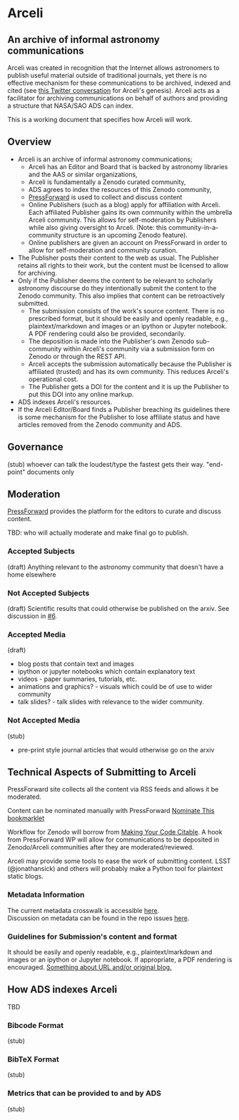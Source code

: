 # Arceli

## An archive of informal astronomy communications

Arceli was created in recognition that the Internet allows astronomers to publish useful material outside of traditional journals, yet there is no effective mechanism for these communications to be archived, indexed and cited (see [this Twitter conversation](https://storify.com/aaccomazzi/non-traditional-citations-in-astronomy) for Arceli's genesis).
Arceli acts as a facilitator for archiving communications on behalf of authors and providing a structure that NASA/SAO ADS can index.

This is a working document that specifies how Arceli will work.

## Overview

- Arceli is an archive of informal astronomy communications;
    * Arceli has an Editor and Board that is backed by astronomy libraries and the AAS or similar organizations,
    * Arceli is fundamentally a Zenodo curated community,
    * ADS agrees to index the resources of this Zenodo community,
    * [PressForward](http://pressforward.org/) is used to collect and discuss content
    * Online Publishers (such as a blog) apply for affiliation with Arceli. Each affiliated Publisher gains its own community within the umbrella Arceli community. This allows for self-moderation by Publishers while also giving oversight to Arceli. (Note: this community-in-a-community structure is an upcoming Zenodo feature).
    * Online publishers are given an account on PressForward in order to allow for self-moderation and community curation.
- The Publisher posts their content to the web as usual. The Publisher retains all rights to their work, but the content must be licensed to allow for archiving.
- Only if the Publisher deems the content to be relevant to scholarly astronomy discourse do they intentionally submit the content to the Zenodo community. This also implies that content can be retroactively submitted.
    * The submission consists of the work's source content. There is no prescribed format, but it should be easily and openly readable, e.g., plaintext/markdown and images or an ipython or Jupyter notebook. A PDF rendering could also be provided, secondarily.
    * The deposition is made into the Publisher's own Zenodo sub-community within Arceli's community via a submission form on Zenodo or through the REST API.
    * Arceli accepts the submission automatically because the Publisher is affiliated (trusted) and has its own community. This reduces Arceli's operational cost.
    * The Publisher gets a DOI for the content and it is up the Publisher to put this DOI into any online markup.
- ADS indexes Arceli's resources.
- If the Arceli Editor/Board finds a Publisher breaching its guidelines there is some mechanism for the Publisher to lose affiliate status and have articles removed from the Zenodo community and ADS.

## Governance

(stub)
whoever can talk the loudest/type the fastest gets their way.
"end-point" documents only

## Moderation

[PressForward](https://github.com/PressForward/pressforward/wiki/User-Manual#using-the-all-content-page-how-to-read-nominate-and-add-comments-to-items) provides the platform for the editors to curate and discuss content.

TBD: who will actually moderate and make final go to publish.

### Accepted Subjects

(draft)
Anything relevant to the astronomy community that doesn't have a home elsewhere

### Not Accepted Subjects

(draft)
Scientific results that could otherwise be published on the arxiv. See discussion in [#6](https://github.com/archive-of-informal-astronomy-comm/charter/issues/6).

### Accepted Media

(draft)

- blog posts that contain text and images
- ipython or jupyter notebooks which contain explanatory text
- videos - paper summaries, tutorials, etc.
- animations and graphics? - visuals which could be of use to wider community
- talk slides? - talk slides with relevance to the wider community.

### Not Accepted Media

(stub)

- pre-print style journal articles that would otherwise go on the arxiv

## Technical Aspects of Submitting to Arceli

PressForward site collects all the content via RSS feeds and allows it be moderated.

Content can be nominated manually with PressForward [Nominate This bookmarklet](https://github.com/PressForward/pressforward/wiki/User-Manual#installing-and-using-the-nominate-this-bookmarklet)

Workflow for Zenodo will borrow from [Making Your Code Citable](https://guides.github.com/activities/citable-code/).
A hook from PressForward WP will allow for communications to be deposited in Zenodo/Arceli communities after they are moderated/reviewed.

Arceli may provide some tools to ease the work of submitting content. LSST (@jonathansick) and others will probably make a Python tool for plaintext static blogs.

### Metadata Information
The current metadata crosswalk is accessible [here](https://docs.google.com/spreadsheets/d/1ti2ny9o0_fpA0ZgWe_F6o9ISmBApEjjDRTu0P7XLRd4/edit?usp=sharing).   
Discussion on metadata can be found in the repo issues [here](https://github.com/arceli/charter/issues/24).

### Guidelines for Submission's content and format

It should be easily and openly readable, e.g., plaintext/markdown and images or an ipython or Jupyter notebook.
If appropriate, a PDF rendering is encouraged.
[Something about URL and/or original blog.](https://github.com/archive-of-informal-astronomy-comm/charter/issues/5)

## How ADS indexes Arceli

TBD

### Bibcode Format

(stub)

### BibTeX Format

(stub)

### Metrics that can be provided to and by ADS

(stub)
